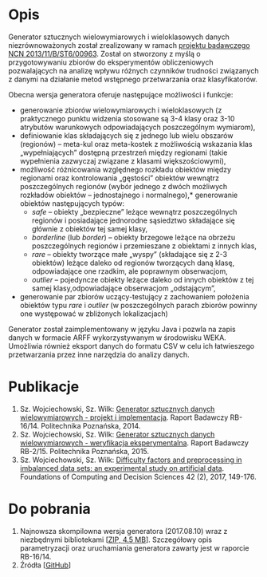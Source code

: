 # Opis
Generator sztucznych wielowymiarowych i wieloklasowych danych niezrównoważonych został zrealizowany w ramach [projektu badawczego NCN 2013/11/B/ST6/00963](http://www.cs.put.poznan.pl/jstefanowski/projNCN.htm).  Został on stworzony z myślą o przygotowywaniu zbiorów do eksperymentów obliczeniowych pozwalających na analizę wpływu różnych czynników trudności związanych z danymi na działanie metod wstępnego przetwarzania oraz klasyfikatorów.

Obecna wersja generatora oferuje następujące możliwości i funkcje:
 * generowanie zbiorów wielowymiarowych i wieloklasowych (z praktycznego punktu widzenia stosowane są 3-4 klasy oraz 3-10 atrybutów warunkowych odpowiadających poszczególnym wymiarom),
* definiowanie klas składających się z jednego lub wielu obszarów (regionów) – meta-kul oraz meta-kostek z możliwością wskazania klas „wypełniających” dostępną przestrzeń między regionami (takie wypełnienia zazwyczaj związane z klasami większościowymi),
* możliwość różnicowania względnego rozkładu obiektów między regionami oraz kontrolowania „gęstości” obiektów wewnątrz poszczególnych regionów (wybór jednego z dwóch możliwych rozkładów obiektów – jednostajnego i normalnego),* generowanie obiektów następujących typów:
    * _safe_ – obiekty „bezpieczne” leżące wewnątrz poszczególnych regionów i posiadające jednorodne sąsiedztwo składające się głównie z obiektów tej samej klasy,</li>
    * _borderline_ (lub _border_) – obiekty brzegowe leżące na obrzeżu poszczególnych regionów i przemieszane z obiektami z innych klas,
    * _rare_ – obiekty tworzące małe „wyspy” (składające się z 2-3 obiektów) leżące daleko od regionów tworzących daną klasę, odpowiadające one rzadkim, ale poprawnym obserwacjom,
    * _outlier_ – pojedyncze obiekty leżące daleko od innych obiektów z tej samej klasy,odpowiadające obserwacjom „odstającym”,
* generowanie par zbiorów uczący-testujący z zachowaniem położenia obiektów typu _rare_ i _outlier_ (w poszczególnych parach zbiorów powinny one występować w zbliżonych lokalizacjach)

Generator został zaimplementowany w języku Java i pozwla na zapis danych w formacie ARFF wykorzystywanym w środowisku WEKA. Umożliwia również eksport danych do formatu CSV w celu ich łatwieszego przetwarzania przez inne narzędzia do analizy danych.

# Publikacje

1. Sz. Wojciechowski, Sz. Wilk: [Generator sztucznych danych wielowymiarowych - projekt i implementacja](./raport-rb-16-14.pdf). Raport Badawczy RB-16/14. Politechnika Poznańska, 2014.
2. Sz. Wojciechowski, Sz. Wilk: [Generator sztucznych danych wielowymiarowych - weryfikacja eksperymentalna](./raport-rb-2-15.pdf). Raport Badawczy RB-2/15. Politechnika Poznańska, 2015.
3. Sz. Wojciechowski, Sz. Wilk: [Difficulty factors and preprocessing in imbalanced data sets: an experimental study on artificial data](https://www.degruyter.com/downloadpdf/j/fcds.2017.42.issue-2/fcds-2017-0007/fcds-2017-0007.xml). Foundations of Computing and Decision Sciences 42 (2), 2017, 149-176.

# Do pobrania

1. Najnowsza skompilowna wersja generatora (2017.08.10) wraz z niezbędnymi bibliotekami [[ZIP, 4.5 MB](./datagenerator-20170810.zip)]. Szczegółowy opis parametryzacji oraz uruchamiania generatora zawarty jest w raporcie RB-16/14.
2. Źródła [[GitHub](https://github.com/sysmon37/datagenerator)]
